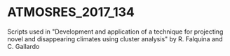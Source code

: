 # ATMOSRES_2017_134
Scripts used in "Development and application of a technique for projecting novel and disappearing climates using cluster analysis" by R. Falquina and C. Gallardo
